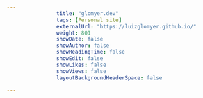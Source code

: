 ---
                title: "glomyer.dev"
                tags: [Personal site]
                externalUrl: "https://luizglomyer.github.io/"
                weight: 801
                showDate: false
                showAuthor: false
                showReadingTime: false
                showEdit: false
                showLikes: false
                showViews: false
                layoutBackgroundHeaderSpace: false
                ---
